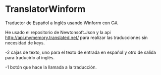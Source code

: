 # TranslatorWinform
Traductor de Español a Inglés usando Winform con C#.

He usado el repositorio de Newtonsoft.Json y la api http://api.mymemory.translated.net/ para realizar las traducciones sin necesidad de keys.

-2 cajas de texto, uno para el texto de entrada en español y otro de salida para traducirlo al inglés.

-1 botón que hace la llamada a la traducción.

